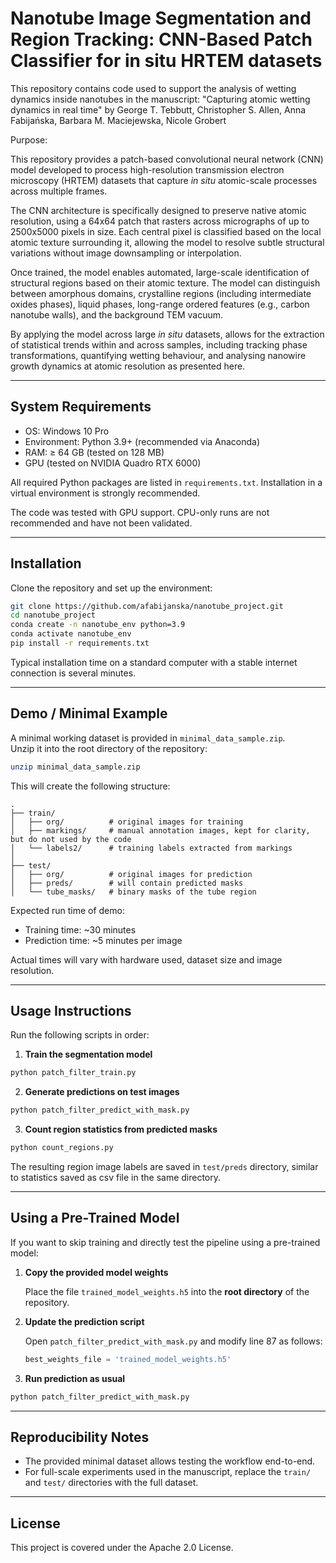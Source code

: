 # Nanotube Image Segmentation and Region Tracking: CNN-Based Patch Classifier for in situ HRTEM datasets

This repository contains code used to support the analysis of wetting dynamics inside nanotubes in the manuscript:
"Capturing atomic wetting dynamics in real time" by
George T. Tebbutt, Christopher S. Allen, Anna Fabijańska, Barbara M. Maciejewska, Nicole Grobert

Purpose: 

This repository provides a patch-based convolutional neural network (CNN) model developed to process high-resolution transmission electron microscopy (HRTEM) datasets that capture *in situ* atomic-scale processes across multiple frames.

The CNN architecture is specifically designed to preserve native atomic resolution, using a 64x64 patch that rasters across micrographs of up to 2500x5000 pixels in size. Each central pixel is classified based on the local atomic texture surrounding it, allowing the model to resolve subtle structural variations without image downsampling or interpolation.

Once trained, the model enables automated, large-scale identification of structural regions based on their atomic texture. The model can distinguish between amorphous domains, crystalline regions (including intermediate oxides phases), liquid phases, long-range ordered features (e.g., carbon nanotube walls), and the background TEM vacuum.

By applying the model across large *in situ* datasets, allows for the extraction of statistical trends within and across samples, including tracking phase transformations, quantifying wetting behaviour, and analysing nanowire growth dynamics at atomic resolution as presented here.

---

## System Requirements

- OS: Windows 10 Pro
- Environment: Python 3.9+ (recommended via Anaconda)
- RAM: ≥ 64 GB (tested on 128 MB)
- GPU (tested on NVIDIA Quadro RTX 6000)
  
All required Python packages are listed in `requirements.txt`. Installation in a virtual environment is strongly recommended.

The code was tested with GPU support. CPU-only runs are not recommended and have not been validated.

---

## Installation

Clone the repository and set up the environment:

```bash
git clone https://github.com/afabijanska/nanotube_project.git
cd nanotube_project
conda create -n nanotube_env python=3.9
conda activate nanotube_env
pip install -r requirements.txt
```

Typical installation time on a standard computer with a stable internet connection is several minutes.

---

## Demo / Minimal Example

A minimal working dataset is provided in `minimal_data_sample.zip`.  
Unzip it into the root directory of the repository:

```bash
unzip minimal_data_sample.zip
```

This will create the following structure:

```
.
├── train/
│   ├── org/          # original images for training
│   ├── markings/     # manual annotation images, kept for clarity, but do not used by the code
│   └── labels2/      # training labels extracted from markings
│
├── test/
│   ├── org/          # original images for prediction
│   ├── preds/        # will contain predicted masks
│   └── tube_masks/   # binary masks of the tube region
```

Expected run time of demo:
- Training time: ~30 minutes
- Prediction time: ~5 minutes per image

Actual times will vary with hardware used, dataset size and image resolution.

---

## Usage Instructions

Run the following scripts in order:

1. **Train the segmentation model**

```bash
python patch_filter_train.py
```

2. **Generate predictions on test images**

```bash
python patch_filter_predict_with_mask.py
```

3. **Count region statistics from predicted masks**

```bash
python count_regions.py
```

The resulting region image labels are saved in `test/preds` directory, similar to statistics saved as csv file in the same directory.

---

## Using a Pre-Trained Model

If you want to skip training and directly test the pipeline using a pre-trained model:

1. **Copy the provided model weights**
   
   Place the file `trained_model_weights.h5` into the **root directory** of the repository.

3. **Update the prediction script**
   
   Open `patch_filter_predict_with_mask.py` and modify line 87 as follows:

   ```python
   best_weights_file = 'trained_model_weights.h5'
   
4. **Run prediction as usual**

  ```bash
  python patch_filter_predict_with_mask.py
  ```
---

## Reproducibility Notes

- The provided minimal dataset allows testing the workflow end-to-end.
- For full-scale experiments used in the manuscript, replace the `train/` and `test/` directories with the full dataset.

---

 ## License

This project is covered under the Apache 2.0 License.  
